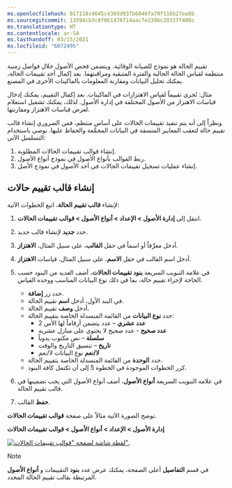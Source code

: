```yaml
---
ms.openlocfilehash: 017118c4645c4303d937b6046fa70f116b27ea8b
ms.sourcegitcommit: 13594cb3c8f0b1478f14aac7e239bc20317f480c
ms.translationtype: HT
ms.contentlocale: ar-SA
ms.lasthandoff: 03/15/2021
ms.locfileid: "6072495"
---
```

تقييم الحالة هو نموذج للصيانة الوقائية. ويتضمن فحص الأصول خلال فواصل زمنية منتظمة لقياس الحالة الحالية والفترة المتبقية ومراقبتهما. بعد إكمال أحد تقييمات الحالة، يمكنك تحليل البيانات ومقارنة المعلومات بالماكينات الأخرى في المصنع. 

مثال: تُجري تقييماً لقياس الاهتزازات‬ في الماكينات. بعد إكمال التقييم، يمكنك إدخال قياسات الاهتزاز من الأصول المختلفة في إدارة الأصول. لذلك، يمكنك تشغيل استعلام لعرض قياسات الاهتزاز ومقارنتها.

ونظراً إلى أنه يتم تنفيذ تقييمات الحالات على أساس منتظم، فمن الضروري إنشاء قالب تقييم حالة لتعقب المعايير المتسقة في البيانات المجمَّعة والحفاظ عليها. نوصي باستخدام التسلسل الآتي:

1.  إنشاء قوالب تقييمات الحالات المطلوبة. 
2.  ربط القوالب بأنواع الأصول في نموذج أنواع الأصول. 
3.  إنشاء عمليات تسجيل تقييمات الحالات في أحد الأصول في نموذج الأصل.


## <a name="create-a-condition-assessment-template"></a>إنشاء قالب تقييم حالات
لإنشاء **قالب تقييم الحالة**، اتبع الخطوات الآتية:

1.  انتقل إلى **إدارة الأصول > الإعداد > أنواع الأصول > قوالب تقييمات الحالات**.
2.  حدد **جديد** لإنشاء قالب جديد.
3.  أدخل معرِّفاً أو اسماً في حقل **القالب**، على سبيل المثال، **الاهتزاز**.
4.  أدخل اسم القالب في حقل **الاسم**، على سبيل المثال، قياسات **الاهتزاز**.
5.  في علامة التبويب السريعة **بنود تقييمات الحالات**، أضف العديد من البنود حسب الحاجة لإجراء تقييم حالة، بما في ذلك نوع البيانات المناسب ووحدة القياس.
    - حدد زر **إضافة**.
    - في البند الأول، أدخل **اسم** تقييم الحالة.
    - أدخل **وصف** تقييم الحالة.
    - حدد **نوع البيانات** من القائمة المنسدلة الخاصة بتقييم الحالة:
        - **عدد عشري** – عدد يتضمن أرقاماً لها الأس 2
        - **عدد صحيح** - عدد صحيح لا يحتوي على منازل عشرية
        - **سلسلة** – نص مكتوب يدوياً  
        - **تاريخ** – تنسيق التاريخ والوقت
        - **لا/نعم** نوع البيانات لا/نعم
    - حدد **الوحدة** من القائمة المنسدلة الخاصة بتقييم الحالة.
    - كرر الخطوات الموجودة في الخطوة 5 إلى أن تكتمل كافة البنود.

6.  في علامة التبويب السريعة **أنواع الأصول**، أضف أنواع الأصول التي يجب تضمينها في قالب تقييم الحالة.
7.  **حفظ** القالب.

توضح الصورة الآتية مثالاً على صفحة **قوالب تقييمات الحالات**.

**إدارة الأصول > الإعداد > أنواع الأصول > قوالب تقييمات الحالات**

[![لقطة شاشة لصفحة "قوالب تقييمات الحالات".](../media/condition-assessment-templates-ssm.png)](../media/condition-assessment-templates-ssm.png#lightbox)
 
> [!NOTE]
> في قسم **التفاصيل** أعلى الصفحة، يمكنك عرض عدد **بنود** التقييمات و **أنواع الأصول** المرتبطة بقالب تقييم الحالة المحدد.

